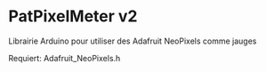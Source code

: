# PatPixelMeter v2
Librairie Arduino pour utiliser des Adafruit NeoPixels comme jauges

Requiert:
Adafruit_NeoPixels.h
